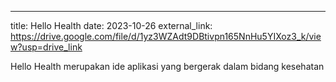 ---
title: Hello Health
date: 2023-10-26
external_link: https://drive.google.com/file/d/1yz3WZAdt9DBtivpn165NnHu5YIXoz3_k/view?usp=drive_link

Hello Health merupakan ide aplikasi yang bergerak dalam bidang kesehatan

<!--more-->
